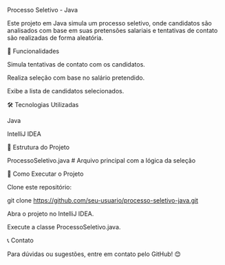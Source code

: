 Processo Seletivo - Java

Este projeto em Java simula um processo seletivo, onde candidatos são analisados com base em suas pretensões salariais e tentativas de contato são realizadas de forma aleatória.


🚀 Funcionalidades

Simula tentativas de contato com os candidatos.

Realiza seleção com base no salário pretendido.

Exibe a lista de candidatos selecionados.


🛠 Tecnologias Utilizadas

Java

IntelliJ IDEA


📂 Estrutura do Projeto

ProcessoSeletivo.java  # Arquivo principal com a lógica da seleção


🔧 Como Executar o Projeto

Clone este repositório:

git clone https://github.com/seu-usuario/processo-seletivo-java.git

Abra o projeto no IntelliJ IDEA.

Execute a classe ProcessoSeletivo.java.


📞 Contato

Para dúvidas ou sugestões, entre em contato pelo GitHub! 😊

